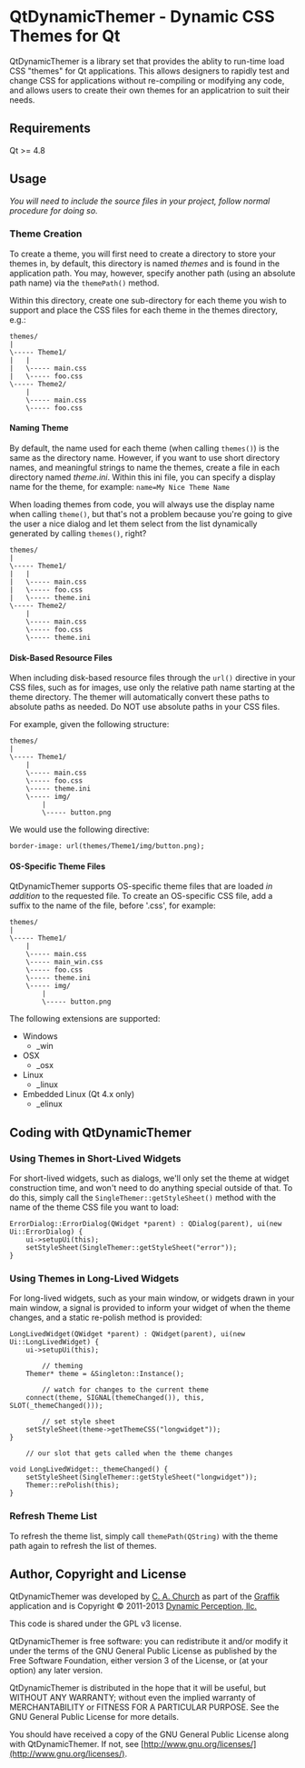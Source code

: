 QtDynamicThemer - Dynamic CSS Themes for Qt
===========================================

QtDynamicThemer is a library set that provides the ablity to run-time load CSS "themes" for Qt applications.  This allows designers to 
rapidly test and change CSS for applications without re-compiling or modifying any code, and allows users to create their own themes for
an applicatrion to suit their needs.

## Requirements

Qt >= 4.8

## Usage

*You will need to include the source files in your project, follow normal procedure for doing so.*

### Theme Creation

To create a theme, you will first need to create a directory to store your themes in, by default, this directory is named *themes* and is found in the
application path.  You may, however, specify another path (using an absolute path name) via the `themePath()` method.

Within this directory, create one sub-directory for each theme you wish to support and place the CSS files for each theme in the themes directory, e.g.:

	themes/
	|
	\----- Theme1/
	|	|
	|	\----- main.css
	|	\----- foo.css
	\----- Theme2/
		|
		\----- main.css
		\----- foo.css


#### Naming Theme

By default, the name used for each theme (when calling `themes()`) is the same as the directory name.  However, if you want to use short
directory names, and meaningful strings to name the themes, create a file in each directory named *theme.ini*.  Within this ini file, you
can specify a display name for the theme, for example: `name=My Nice Theme Name`

When loading themes from code, you will always use the display name when calling `theme()`, but that's not a problem because you're going
to give the user a nice dialog and let them select from the list dynamically generated by calling `themes()`, right? 

	themes/
	|
	\----- Theme1/
	|	|
	|	\----- main.css
	|	\----- foo.css
	|	\----- theme.ini
	\----- Theme2/
		|
		\----- main.css
		\----- foo.css
		\----- theme.ini


#### Disk-Based Resource Files

When including disk-based resource files through the `url()` directive in your CSS files, such as for images, use only the relative path name
starting at the theme directory.  The themer will automatically convert these paths to absolute paths as needed.  Do NOT use absolute paths in 
your CSS files.

For example, given the following structure:

	themes/
	|
	\----- Theme1/
		|
		\----- main.css
		\----- foo.css
		\----- theme.ini
		\----- img/
			|
			\----- button.png


We would use the following directive:

	border-image: url(themes/Theme1/img/button.png);


#### OS-Specific Theme Files

QtDynamicThemer supports OS-specific theme files that are loaded *in addition* to the requested file.  To create an OS-specific CSS file, add a suffix to
the name of the file, before '.css', for example:

	themes/
	|
	\----- Theme1/
		|
		\----- main.css
		\----- main_win.css
		\----- foo.css
		\----- theme.ini
		\----- img/
			|
			\----- button.png

The following extensions are supported:

* Windows
	* _win
* OSX
	* _osx
* Linux
	* _linux
* Embedded Linux (Qt 4.x only)
	* _elinux


## Coding with QtDynamicThemer

### Using Themes in Short-Lived Widgets

For short-lived widgets, such as dialogs, we'll only set the theme at widget construction time, and won't need to do anything special outside
of that.  To do this, simply call the `SingleThemer::getStyleSheet()` method with the name of the theme CSS file you want to load:

	ErrorDialog::ErrorDialog(QWidget *parent) : QDialog(parent), ui(new Ui::ErrorDialog) {
		ui->setupUi(this);
		setStyleSheet(SingleThemer::getStyleSheet("error"));
	}

### Using Themes in Long-Lived Widgets

For long-lived widgets, such as your main window, or widgets drawn in your main window, a signal is provided to inform your widget of when
the theme changes, and a static re-polish method is provided:

	LongLivedWidget(QWidget *parent) : QWidget(parent), ui(new Ui::LongLivedWidget) {
		ui->setupUi(this);
		
			// theming
		Themer* theme = &Singleton::Instance();
		
			// watch for changes to the current theme
		connect(theme, SIGNAL(themeChanged()), this, SLOT(_themeChanged()));
		
			// set style sheet
		setStyleSheet(theme->getThemeCSS("longwidget"));
	}
	
		// our slot that gets called when the theme changes
	
	void LongLivedWidget::_themeChanged() {
	    setStyleSheet(SingleThemer::getStyleSheet("longwidget"));
	    Themer::rePolish(this);
	}

### Refresh Theme List

To refresh the theme list, simply call `themePath(QString)` with the theme path again to refresh the list of themes.


## Author, Copyright and License

QtDynamicThemer was developed by [C. A. Church](https://github.com/thisdroneeatspeople) as part of the 
[Graffik](https://github.com/DynamicPerception/Graffik/) application and is Copyright &copy; 2011-2013 
[Dynamic Perception, llc.](http://dynamicperception.com)

This code is shared under the GPL v3 license.

QtDynamicThemer is free software: you can redistribute it and/or modify
it under the terms of the GNU General Public License as published by
the Free Software Foundation, either version 3 of the License, or
(at your option) any later version.

QtDynamicThemer is distributed in the hope that it will be useful,
but WITHOUT ANY WARRANTY; without even the implied warranty of
MERCHANTABILITY or FITNESS FOR A PARTICULAR PURPOSE.  See the
GNU General Public License for more details.

You should have received a copy of the GNU General Public License
along with QtDynamicThemer.  If not, see [http://www.gnu.org/licenses/](http://www.gnu.org/licenses/).


